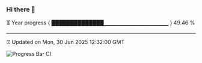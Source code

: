 ### Hi there 👋

⏳ Year progress { ██████████████▁▁▁▁▁▁▁▁▁▁▁▁▁▁▁▁ } 49.46 %

---

⏰ Updated on Mon, 30 Jun 2025 12:32:00 GMT

![Progress Bar CI](https://github.com/liununu/liununu/workflows/Progress%20Bar%20CI/badge.svg)
